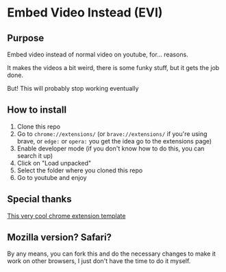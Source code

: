 # Embed Video Instead (EVI)

## Purpose

Embed video instead of normal video on youtube, for... reasons.

It makes the videos a bit weird, there is some funky stuff, but it gets the job done.

But! This will probably stop working eventually

## How to install

1. Clone this repo
2. Go to `chrome://extensions/` (or `brave://extensions/` if you're using brave, or `edge:` or `opera:` you get the idea go to the extensions page)
3. Enable developer mode (if you don't know how to do this, you can search it up)
4. Click on "Load unpacked"
5. Select the folder where you cloned this repo
6. Go to youtube and enjoy

## Special thanks

[This very cool chrome extension template](https://github.com/llagerlof/fresh-chrome-extension)

## Mozilla version? Safari?

By any means, you can fork this and do the necessary changes to make it work on other browsers, I just don't have the time to do it myself.
